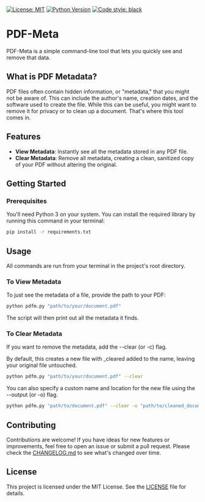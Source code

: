 [![License: MIT](https://img.shields.io/badge/License-MIT-yellow.svg)](https://opensource.org/licenses/MIT)
[![Python Version](https://img.shields.io/badge/python-3.x-blue.svg)](https://www.python.org/downloads/)
[![Code style: black](https://img.shields.io/badge/code%20style-black-000000.svg)](https://github.com/psf/black)

# PDF-Meta

PDF-Meta is a simple command-line tool that lets you quickly see and remove that data.


## What is PDF Metadata?

PDF files often contain hidden information, or "metadata," that you might not be aware of. This can include the author's name, creation dates, and the software used to create the file. While this can be useful, you might want to remove it for privacy or to clean up a document. That's where this tool comes in.


## Features



* **View Metadata**: Instantly see all the metadata stored in any PDF file.
* **Clear Metadata**: Remove all metadata, creating a clean, sanitized copy of your PDF without altering the original.


## Getting Started


### Prerequisites

You'll need Python 3 on your system. You can install the required library by running this command in your terminal:

```bash
pip install -r requirements.txt 
```



## Usage

All commands are run from your terminal in the project's root directory.


### To View Metadata

To just see the metadata of a file, provide the path to your PDF:

```bash
python pdfm.py "path/to/your/document.pdf"
```


The script will then print out all the metadata it finds.


### To Clear Metadata

If you want to remove the metadata, add the --clear (or -c) flag.

By default, this creates a new file with _cleared added to the name, leaving your original file untouched.

```bash
python pdfm.py "path/to/your/document.pdf" --clear
```


You can also specify a custom name and location for the new file using the --output (or -o) flag.

```bash
python pdfm.py "path/to/document.pdf" --clear -o "path/to/cleaned_document.pdf"
```


## Contributing

Contributions are welcome! If you have ideas for new features or improvements, feel free to open an issue or submit a pull request. Please check the [CHANGELOG.md](http://docs.google.com/CHANGELOG.md) to see what's changed over time.


## License

This project is licensed under the MIT License. See the [LICENSE](https://www.google.com/search?q=LICENSE) file for details.

